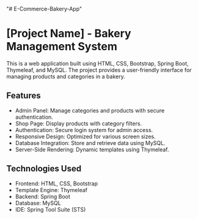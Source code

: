 
"# E-Commerce-Bakery-App" 

# [Project Name] -  Bakery Management System

This is a web application built using HTML, CSS, Bootstrap, Spring Boot, Thymeleaf, and MySQL. The project provides a user-friendly interface for managing products and categories in a bakery.

## Features
- Admin Panel: Manage categories and products with secure authentication.
- Shop Page: Display products with category filters.
- Authentication: Secure login system for admin access.
- Responsive Design: Optimized for various screen sizes.
- Database Integration: Store and retrieve data using MySQL.
- Server-Side Rendering: Dynamic templates using Thymeleaf.

## Technologies Used
- Frontend: HTML, CSS, Bootstrap
- Template Engine: Thymeleaf
- Backend: Spring Boot
- Database: MySQL
- IDE: Spring Tool Suite (STS)

